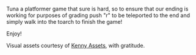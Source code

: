Tuna a platformer game that sure is hard, so to ensure that our ending is working for purposes of grading push "r" to be teleported to the end and simply walk into the toarch to finish the game! 

Enjoy!

Visual assets courtesy of [Kenny Assets](https://kenney.nl/assets), with gratitude.
